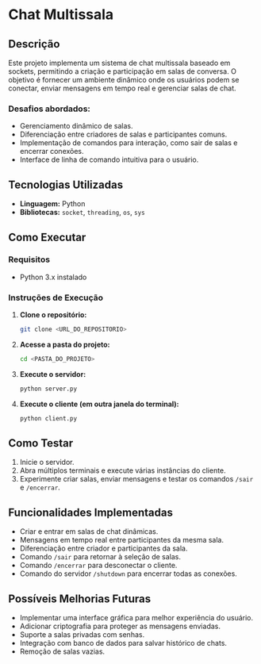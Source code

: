 # Chat Multissala

## Descrição
Este projeto implementa um sistema de chat multissala baseado em sockets, permitindo a criação e participação em salas de conversa. O objetivo é fornecer um ambiente dinâmico onde os usuários podem se conectar, enviar mensagens em tempo real e gerenciar salas de chat. 

### Desafios abordados:
- Gerenciamento dinâmico de salas.
- Diferenciação entre criadores de salas e participantes comuns.
- Implementação de comandos para interação, como sair de salas e encerrar conexões.
- Interface de linha de comando intuitiva para o usuário.

## Tecnologias Utilizadas
- **Linguagem:** Python
- **Bibliotecas:** `socket`, `threading`, `os`, `sys`

## Como Executar

### Requisitos
- Python 3.x instalado

### Instruções de Execução
1. **Clone o repositório:**
   ```bash
   git clone <URL_DO_REPOSITORIO>
   ```
2. **Acesse a pasta do projeto:**
   ```bash
   cd <PASTA_DO_PROJETO>
   ```
3. **Execute o servidor:**
   ```bash
   python server.py
   ```
4. **Execute o cliente (em outra janela do terminal):**
   ```bash
   python client.py
   ```

## Como Testar
1. Inicie o servidor.
2. Abra múltiplos terminais e execute várias instâncias do cliente.
3. Experimente criar salas, enviar mensagens e testar os comandos `/sair` e `/encerrar`.

## Funcionalidades Implementadas
- Criar e entrar em salas de chat dinâmicas.
- Mensagens em tempo real entre participantes da mesma sala.
- Diferenciação entre criador e participantes da sala.
- Comando `/sair` para retornar à seleção de salas.
- Comando `/encerrar` para desconectar o cliente.
- Comando do servidor `/shutdown` para encerrar todas as conexões.

## Possíveis Melhorias Futuras
- Implementar uma interface gráfica para melhor experiência do usuário.
- Adicionar criptografia para proteger as mensagens enviadas.
- Suporte a salas privadas com senhas.
- Integração com banco de dados para salvar histórico de chats.
- Remoção de salas vazias.

